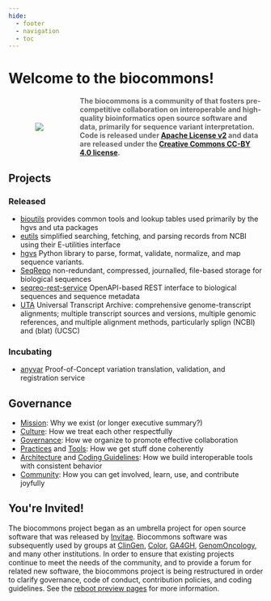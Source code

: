 ```yaml
---
hide:
  - footer
  - navigation
  - toc
---
```


# Welcome to the biocommons!

<div style="display: grid; grid-template-columns: 1fr 3fr; grid-gap: 20px; place-items: center;">

  <div style="align: center">
    <img src="images/logo.svg">
  </div>

  <div style="color: #666;">
    <b>The biocommons is a community of that fosters
    pre-competitive collaboration on interoperable and high-quality bioinformatics open source software and data,
    primarily for sequence variant interpretation.  Code is released under <a href="https://opensource.org/licenses/Apache-2.0">Apache License v2</a> and data are released under the <a href="https://creativecommons.org/licenses/by/4.0/">Creative Commons CC-BY 4.0 license</a>.</b>
  </div>

</div>

## Projects

### Released

- [bioutils](https://github.com/biocommons/bioutils) provides common tools and lookup tables used
  primarily by the hgvs and uta packages
- [eutils](https://github.com/biocommons/eutils) simplified searching, fetching, and parsing records
  from NCBI using their E-utilities interface
- [hgvs](https://github.com/biocommons/hgvs) Python library to parse, format, validate, normalize,
  and map sequence variants.
- [SeqRepo](https://github.com/biocommons/biocommons.seqrepo) non-redundant, compressed, journalled,
  file-based storage for biological sequences
- [seqreo-rest-service](https://github.com/biocommons/seqrepo-rest-service) OpenAPI-based REST
  interface to biological sequences and sequence metadata
- [UTA](https://github.com/biocommons/uta) Universal Transcript Archive: comprehensive
  genome-transcript alignments; multiple transcript sources and versions, multiple genomic
  references, and multiple alignment methods, particularly splign (NCBI) and (blat) (UCSC)

### Incubating

- [anyvar](https://github.com/biocommons/anyvar) Proof-of-Concept variation translation, validation,
  and registration service


## Governance

- [Mission](mission.md): Why we exist (or longer executive summary?)
- [Culture](culture.md): How we treat each other respectfully
- [Governance](governance.md): How we organize to promote effective collaboration
- [Practices](practices.md) and [Tools](tools.md): How we get stuff done coherently
- [Architecture](architecture.md) and [Coding Guidelines](coding-guidelines.md): How we build interoperable tools with consistent behavior
- [Community](community.md): How you can get involved, learn, use, and contribute joyfully

## You're Invited!

The biocommons project began as an umbrella project for open source software that was released by
[Invitae](https://invitae.com/). Biocommons software was subsequently used by groups at
[ClinGen](https://clinicalgenome.org/), [Color](https://color.com/), [GA4GH](https://ga4gh.org/),
[GenomOncology](https://genomoncology.com/), and many other institutions. In order to ensure that
existing projects continue to meet the needs of the community, and to provide a forum for related
new software, the biocommons project is being restructured in order to clarify governance, code of
conduct, contribution policies, and coding guidelines. See the [reboot preview pages](reboot/) for
more information.
